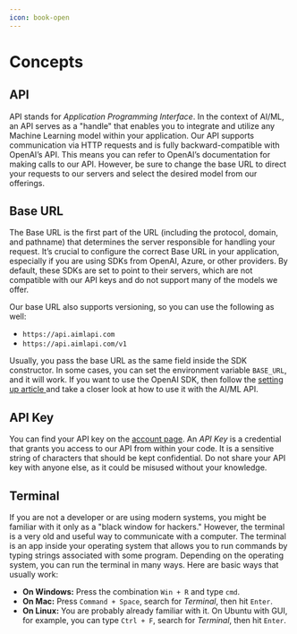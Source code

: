 ```yaml
---
icon: book-open
---
```


# Concepts

## API

API stands for _Application Programming Interface_. In the context of AI/ML, an API serves as a "handle" that enables you to integrate and utilize any Machine Learning model within your application. Our API supports communication via HTTP requests and is fully backward-compatible with OpenAI’s API. This means you can refer to OpenAI’s documentation for making calls to our API. However, be sure to change the base URL to direct your requests to our servers and select the desired model from our offerings.

## Base URL

The Base URL is the first part of the URL (including the protocol, domain, and pathname) that determines the server responsible for handling your request. It’s crucial to configure the correct Base URL in your application, especially if you are using SDKs from OpenAI, Azure, or other providers. By default, these SDKs are set to point to their servers, which are not compatible with our API keys and do not support many of the models we offer.

Our base URL also supports versioning, so you can use the following as well:

* `https://api.aimlapi.com`
* `https://api.aimlapi.com/v1`

Usually, you pass the base URL as the same field inside the SDK constructor. In some cases, you can set the environment variable `BASE_URL`, and it will work. If you want to use the OpenAI SDK, then follow the [setting up article ](../quickstart/setting-up.md)and take a closer look at how to use it with the AI/ML API.

## API Key

You can find your API key on the [account page](https://aimlapi.com/app/keys). An _API Key_ is a credential that grants you access to our API from within your code. It is a sensitive string of characters that should be kept confidential. Do not share your API key with anyone else, as it could be misused without your knowledge.

## Terminal

If you are not a developer or are using modern systems, you might be familiar with it only as a "black window for hackers." However, the terminal is a very old and useful way to communicate with a computer. The terminal is an app inside your operating system that allows you to run commands by typing strings associated with some program. Depending on the operating system, you can run the terminal in many ways. Here are basic ways that usually work:

* **On Windows:** Press the combination `Win + R` and type `cmd`.
* **On Mac:** Press `Command + Space`, search for _Terminal_, then hit `Enter`.
* **On Linux:** You are probably already familiar with it. On Ubuntu with GUI, for example, you can type `Ctrl + F`, search for _Terminal_, then hit `Enter`.
